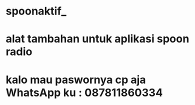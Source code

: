 # spoonaktif_
# alat tambahan untuk aplikasi spoon radio
# kalo mau paswornya cp aja WhatsApp ku : 087811860334
